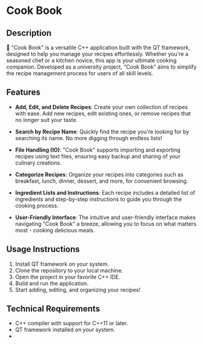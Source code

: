 # Cook Book

## Description

🍳 "Cook Book" is a versatile C++ application built with the QT framework, designed to help you manage your recipes effortlessly. Whether you're a seasoned chef or a kitchen novice, this app is your ultimate cooking companion. Developed as a university project, "Cook Book" aims to simplify the recipe management process for users of all skill levels.

## Features

- **Add, Edit, and Delete Recipes**: Create your own collection of recipes with ease. Add new recipes, edit existing ones, or remove recipes that no longer suit your taste.

- **Search by Recipe Name**: Quickly find the recipe you're looking for by searching its name. No more digging through endless lists!

- **File Handling (IO)**: "Cook Book" supports importing and exporting recipes using text files, ensuring easy backup and sharing of your culinary creations.

- **Categorize Recipes**: Organize your recipes into categories such as breakfast, lunch, dinner, dessert, and more, for convenient browsing.

- **Ingredient Lists and Instructions**: Each recipe includes a detailed list of ingredients and step-by-step instructions to guide you through the cooking process.

- **User-Friendly Interface**: The intuitive and user-friendly interface makes navigating "Cook Book" a breeze, allowing you to focus on what matters most - cooking delicious meals.

## Usage Instructions

1. Install QT framework on your system.
2. Clone the repository to your local machine.
3. Open the project in your favorite C++ IDE.
4. Build and run the application.
5. Start adding, editing, and organizing your recipes!

## Technical Requirements

- C++ compiler with support for C++11 or later.
- QT framework installed on your system.
- 
